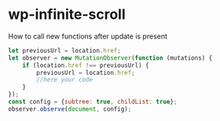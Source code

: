 # wp-infinite-scroll

How to call new functions after update is present

```js
let previousUrl = location.href;
let observer = new MutationObserver(function (mutations) {
    if (location.href !== previousUrl) {
        previousUrl = location.href;
        //here your code
    }
});
const config = {subtree: true, childList: true};
observer.observe(document, config);
```